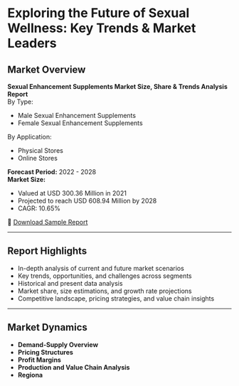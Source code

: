 # Exploring the Future of Sexual Wellness: Key Trends & Market Leaders

## Market Overview

**Sexual Enhancement Supplements Market Size, Share & Trends Analysis Report**  
By Type:  
- Male Sexual Enhancement Supplements  
- Female Sexual Enhancement Supplements  

By Application:  
- Physical Stores  
- Online Stores  

**Forecast Period:** 2022 - 2028  
**Market Size:**  
- Valued at USD 300.36 Million in 2021  
- Projected to reach USD 608.94 Million by 2028  
- CAGR: 10.65%

📌 [Download Sample Report](https://www.intellectualmarketinsights.com/download-sample/IMI-000455)

---

## Report Highlights

- In-depth analysis of current and future market scenarios
- Key trends, opportunities, and challenges across segments
- Historical and present data analysis
- Market share, size estimations, and growth rate projections
- Competitive landscape, pricing strategies, and value chain insights

---

## Market Dynamics

- **Demand-Supply Overview**
- **Pricing Structures**
- **Profit Margins**
- **Production and Value Chain Analysis**
- **Regiona**
